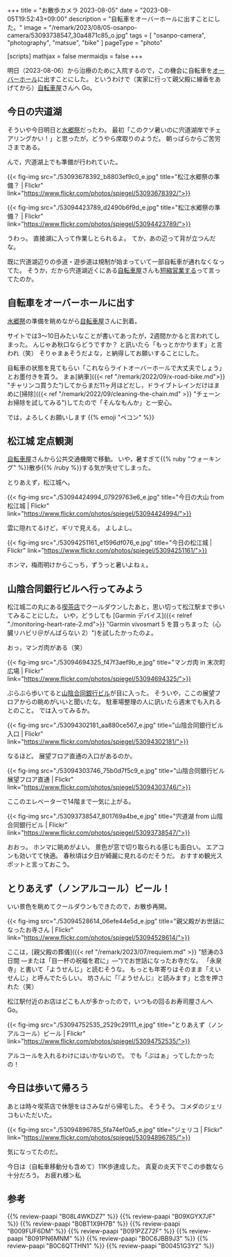 +++
title = "お散歩カメラ 2023-08-05"
date =  "2023-08-05T19:52:43+09:00"
description = "自転車をオーバーホールに出すことにした。"
image = "/remark/2023/08/05-osanpo-camera/53093738547_30a4871c85_o.jpg"
tags = [ "osanpo-camera", "photography", "matsue", "bike" ]
pageType = "photo"

[scripts]
  mathjax = false
  mermaidjs = false
+++

明日（2023-08-06）から治療のために入院するので，この機会に自転車を[オーバーホール](https://giant-store.jp/maintenance/ "メンテナンス ｜ ジャイアントストア　メインサイト")に出すことにした。
というわけで（実家に行って親父殿に線香をあげてから）[自転車屋]さんへ Go。

## 今日の宍道湖

そういや今日明日と[水郷祭](https://www.suigosai.com/ "2023松江水郷祭")だったわ。
最初「このクソ暑いのに宍道湖岸でチェアリングかい！」と思ったが，どうやら席取りのようだ。
朝っぱらからご苦労さまである。

んで，宍道湖上でも準備が行われていた。

{{< fig-img src="./53093678392_b8803ef9c0_e.jpg" title="松江水郷祭の準備？ | Flickr" link="https://www.flickr.com/photos/spiegel/53093678392/">}}

{{< fig-img src="./53094423789_d2490b6f9d_e.jpg" title="松江水郷祭の準備？ | Flickr" link="https://www.flickr.com/photos/spiegel/53094423789/">}}

うわっ。
直接湖に入って作業しとられるよ。
てか，あの辺って背が立つんだな。

既に宍道湖辺りの歩道・遊歩道は規制が始まっていて一部自転車が通れなくなってた。
そうか，だから宍道湖近くにある[自転車屋]さんも[短縮営業する](https://giant-store.jp/matsue/store_info/14443/ "【お知らせ】8/5・8/6 松江水郷祭のため、短縮営業です🎆 ｜ ジャイアントストア松江")って言ってたのか。

## 自転車をオーバーホールに出す

[水郷祭](https://www.suigosai.com/ "2023松江水郷祭")の準備を眺めながら[自転車屋]さんに到着。

サイトでは3〜10日みたいなことが書いてあったが，2週間かかると言われてしまった。
んじゃあ秋口ならどうですか？ と訊いたら「もっとかかります」と言われ（笑） そりゃまぁそうだよな，と納得してお願いすることにした。

自転車の状態を見てもらい「これならライトオーバーホールで大丈夫でしょう」とお墨付きを貰う。
まぁ[納車]({{< ref "/remark/2022/09/x-road-bike.md">}} "チャリンコ買うた")してからまだ11ヶ月ほどだし，ドライブトレインだけはまめに[掃除]({{< ref "/remark/2022/09/cleaning-the-chain.md" >}} "チェーンお掃除を試してみる")してたので「そんなもんか」と一安心。

では，よろしくお願いします {{% emoji "ペコン" %}}

## 松江城 定点観測

[自転車屋]さんから公共交通機関で移動。
いや，暑すぎて{{% ruby "ウォーキング" %}}散歩{{% /ruby %}}する気が失せてしまった。

とりあえず，松江城へ。

{{< fig-img src="./53094424994_07929763e6_e.jpg" title="今日の大山 from 松江城 | Flickr" link="https://www.flickr.com/photos/spiegel/53094424994/">}}

雲に隠れてるけど，ギリで見える。
よしよし。

{{< fig-img src="./53094251161_e1596df076_e.jpg" title="今日の松江城 | Flickr" link="https://www.flickr.com/photos/spiegel/53094251161/">}}

ホンマ，梅雨明けからこっち，ずうっと暑いよねぇ。

## 山陰合同銀行ビルへ行ってみよう

松江城二の丸にある[喫茶店](https://goo.gl/maps/GeZWNKHM9j6o1mt19 "亀田山喫茶室 - Google maps")でクールダウンしたあと，思い切って松江駅まで歩いてみることにした。
いや，どうしても [Garmin デバイス]({{< relref "./monitoring-heart-rate-2.md">}} "Garmin vívosmart 5 を買っちまった（心臓リハビリ＠がんばらない 2）")を試したかったのよ。

おっ，マンガ肉がある（笑）

{{< fig-img src="./53094694325_f47f3aef9b_e.jpg" title="マンガ肉 in 末次町広場 | Flickr" link="https://www.flickr.com/photos/spiegel/53094694325/">}}

ぶらぶら歩いてると[山陰合同銀行ビル](https://goo.gl/maps/atEM8vrjnj5DgKbZ8 "山陰合同銀行（ごうぎん） 本店営業部 - Google maps")が目に入った。
そういや，ここの展望フロアからの眺めがいいと聞いたな。
駐車場整理の人に訊いたら週末でも入れるとのこと。
では入ってみるか。

{{< fig-img src="./53094302181_aa880ce567_e.jpg" title="山陰合同銀行ビル入口 | Flickr" link="https://www.flickr.com/photos/spiegel/53094302181/">}}

なるほど。
展望フロア直通の入口があるのか。

{{< fig-img src="./53094303746_75b0d7f5c9_e.jpg" title="山陰合同銀行ビル 展望フロア直通 | Flickr" link="https://www.flickr.com/photos/spiegel/53094303746/">}}

ここのエレベーターで14階まで一気に上がる。

{{< fig-img src="./53093738547_801769a4be_e.jpg" title="宍道湖 from 山陰合同銀行ビル | Flickr" link="https://www.flickr.com/photos/spiegel/53093738547/">}}

おおっ。
ホンマに眺めがよい。
景色が窓で切り取られる感じも面白い。
エアコンも効いてて快適。
春秋頃は夕日が綺麗に見れるのだそうだ。
おすすめ観光スポットと言っておこう。

## とりあえず（ノンアルコール）ビール！

いい景色を眺めてクールダウンもできたので，お散歩再開。

{{< fig-img src="./53094528614_06efe44e5d_e.jpg" title="親父殿がお世話になったお寺さん | Flickr" link="https://www.flickr.com/photos/spiegel/53094528614/">}}

ここは，[親父殿の葬儀]({{< ref "/remark/2023/07/requiem.md" >}} "怒涛の3日間 —または「目一杯の祝福を君に」—")でお世話になったお寺だな。
「永泉寺」と書いて「ようせんじ」と読むそうな。
もっとも年寄りはそのまま「えいせんじ」と呼んでたらしい。
坊さんに「『ようせんじ』と読みます」と念を押された（笑）

松江駅付近のお店はどこも人が多かったので，いつもの回るお寿司屋さんへ Go。

{{< fig-img src="./53094752535_2529c29111_e.jpg" title="とりあえず（ノンアルコール）ビール | Flickr" link="https://www.flickr.com/photos/spiegel/53094752535/">}}

アルコールを入れるわけにはいかないので。
でも「ぷはぁ」ってしたかったの！

## 今日は歩いて帰ろう

あとは時々喫茶店で休憩をはさみながら帰宅した。
そうそう。
コメダのジェリコもいただいた。

{{< fig-img src="./53094896785_5fa74ef0a5_e.jpg" title="ジェリコ | Flickr" link="https://www.flickr.com/photos/spiegel/53094896785/">}}

気になってたのだ。

今日は（自転車移動分も含めて）11K歩達成した。
真夏の炎天下でこの歩数なら十分だろう。
お疲れ様＞私

[自転車屋]: https://giant-store.jp/matsue/ "ジャイアントストア松江 ｜ ジャイアントストア松江の情報を発信しています。"

## 参考

{{% review-paapi "B08L4WKDZ7" %}} <!-- PowerShot ZOOM -->
{{% review-paapi "B09XGYX7JF" %}} <!-- GARMIN vívosmart 5 -->
{{% review-paapi "B0BT1X9H7B" %}} <!-- 日焼け止め -->
{{% review-paapi "B009FUF6DM" %}} <!-- マイクロファイバー クリーニングクロス -->
{{% review-paapi "B091PZZ72F" %}} <!-- チェーンルブ -->
{{% review-paapi "B091PN6MNM" %}} <!-- チェーンクリーナー -->
{{% review-paapi "B0C6JBB9J3" %}} <!-- クリィミーマミ 40周年 -->
{{% review-paapi "B0C6QTTHN1" %}} <!-- 森口博子 ANISON COVERS -->
{{% review-paapi "B00451G3Y2" %}} <!-- 斉藤和義 歩いて帰ろう -->
